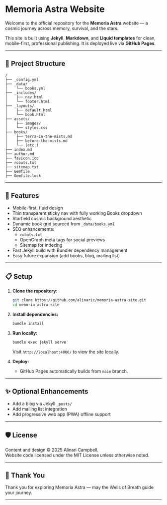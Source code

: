 # Memoria Astra Website

Welcome to the official repository for the **Memoria Astra** website — a cosmic journey across memory, survival, and the stars.

This site is built using **Jekyll**, **Markdown**, and **Liquid templates** for clean, mobile-first, professional publishing. It is deployed live via **GitHub Pages**.

---

## 🌌 Project Structure

```plaintext
/
├── _config.yml
├── _data/
│    └── books.yml
├── _includes/
│    ├── nav.html
│    └── footer.html
├── _layouts/
│    ├── default.html
│    └── book.html
├── assets/
│    ├── images/
│    └── styles.css
├── books/
│    ├── terra-in-the-mists.md
│    ├── before-the-mists.md
│    └── (etc.)
├── index.md
├── author.md
├── favicon.ico
├── robots.txt
├── sitemap.txt
├── Gemfile
├── Gemfile.lock
```

---

## 🚀 Features

- Mobile-first, fluid design
- Thin transparent sticky nav with fully working Books dropdown
- Starfield cosmic background aesthetic
- Dynamic book grid sourced from `_data/books.yml`
- SEO enhancements:
  - `robots.txt`
  - OpenGraph meta tags for social previews
  - Sitemap for indexing
- Fast Jekyll build with Bundler dependency management
- Easy future expansion (add books, blog, mailing list)

---

## 📋 Setup

1. **Clone the repository:**
   ```bash
   git clone https://github.com/alinaric/memoria-astra-site.git
   cd memoria-astra-site
   ```

2. **Install dependencies:**
   ```bash
   bundle install
   ```

3. **Run locally:**
   ```bash
   bundle exec jekyll serve
   ```
   Visit `http://localhost:4000/` to view the site locally.

4. **Deploy:**
   - GitHub Pages automatically builds from `main` branch.

---

## ✨ Optional Enhancements

- Add a blog via Jekyll `_posts/`
- Add mailing list integration
- Add progressive web app (PWA) offline support

---

## 🛡 License

Content and design © 2025 Alinari Campbell.  
Website code licensed under the MIT License unless otherwise noted.

---

## 🌠 Thank You

Thank you for exploring Memoria Astra — may the Wells of Breath guide your journey.

---

